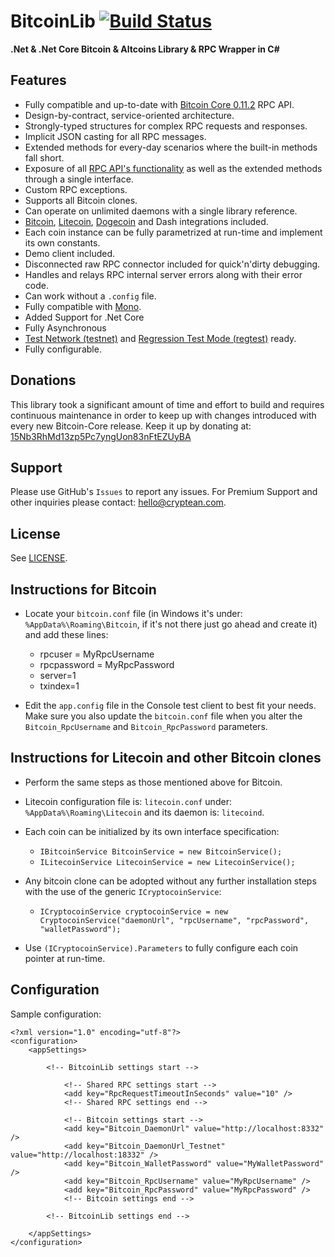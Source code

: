 ﻿BitcoinLib [![Build Status](https://travis-ci.org/GeorgeKimionis/BitcoinLib.svg?branch=master)](https://travis-ci.org/GeorgeKimionis/BitcoinLib)
==========

**.Net & .Net Core Bitcoin & Altcoins Library & RPC Wrapper in C#**

Features
--------

- Fully compatible and up-to-date with [Bitcoin Core 0.11.2](https://bitcoin.org/en/download) RPC API.
- Design-by-contract, service-oriented architecture.
- Strongly-typed structures for complex RPC requests and responses.
- Implicit JSON casting for all RPC messages.
- Extended methods for every-day scenarios where the built-in methods fall short.
- Exposure of all [RPC API's functionality](https://bitcoin.org/en/developer-reference#bitcoin-core-apis) as well as the extended methods through a single interface.
- Custom RPC exceptions.
- Supports all Bitcoin clones.
- Can operate on unlimited daemons with a single library reference.
- [Bitcoin](http://en.wikipedia.org/wiki/Bitcoin), [Litecoin](http://en.wikipedia.org/wiki/Litecoin), [Dogecoin](http://en.wikipedia.org/wiki/Dogecoin) and Dash integrations included.
- Each coin instance can be fully parametrized at run-time and implement its own constants.
- Demo client included.
- Disconnected raw RPC connector included for quick'n'dirty debugging.
- Handles and relays RPC internal server errors along with their error code.
- Can work without a `.config` file.
- Fully compatible with [Mono](http://www.mono-project.com/).
- Added Support for .Net Core
- Fully Asynchronous
- [Test Network (testnet)](https://bitcoin.org/en/developer-examples#testnet) and [Regression Test Mode (regtest)](https://bitcoin.org/en/developer-examples#regtest-mode) ready.
- Fully configurable.

Donations
---------

This library took a significant amount of time and effort to build and requires continuous maintenance in order to keep up with changes introduced with every new Bitcoin-Core release. Keep it up by donating at: [15Nb3RhMd13zp5Pc7yngUon83nFtEZUyBA](bitcoin:15Nb3RhMd13zp5Pc7yngUon83nFtEZUyBA?label=BitcoinLib)

Support
-------

Please use GitHub's `Issues` to report any issues. For Premium Support and other inquiries please contact: [hello@cryptean.com](mailto:hello@cryptean.com).

License
-------

See [LICENSE](LICENSE).


Instructions for Bitcoin
------------------------

- Locate your `bitcoin.conf` file (in Windows it's under: `%AppData%\Roaming\Bitcoin`, if it's not there just go ahead and create it) and add these lines:
	- rpcuser = MyRpcUsername
	- rpcpassword = MyRpcPassword
	- server=1
	- txindex=1

- Edit the `app.config` file in the Console test client to best fit your needs. Make sure you also update the `bitcoin.conf` file when you alter the `Bitcoin_RpcUsername` and `Bitcoin_RpcPassword` parameters.


Instructions for Litecoin and other Bitcoin clones
--------------------------------------------------

- Perform the same steps as those mentioned above for Bitcoin.

- Litecoin configuration file is: `litecoin.conf` under: `%AppData%\Roaming\Litecoin` and its daemon is: `litecoind`.

- Each coin can be initialized by its own interface specification:
	- `IBitcoinService BitcoinService = new BitcoinService();` 
	- `ILitecoinService LitecoinService = new LitecoinService();` 

- Any bitcoin clone can be adopted without any further installation steps with the use of the generic `ICryptocoinService`:
	- `ICryptocoinService cryptocoinService = new CryptocoinService("daemonUrl", "rpcUsername", "rpcPassword", "walletPassword");`

- Use `(ICryptocoinService).Parameters` to fully configure each coin pointer at run-time. 


Configuration
-------------

Sample configuration:

	﻿<?xml version="1.0" encoding="utf-8"?>
	<configuration>
		<appSettings>

			<!-- BitcoinLib settings start -->

				<!-- Shared RPC settings start -->
				<add key="RpcRequestTimeoutInSeconds" value="10" />
				<!-- Shared RPC settings end -->

				<!-- Bitcoin settings start -->
				<add key="Bitcoin_DaemonUrl" value="http://localhost:8332" />
				<add key="Bitcoin_DaemonUrl_Testnet" value="http://localhost:18332" />
				<add key="Bitcoin_WalletPassword" value="MyWalletPassword" />
				<add key="Bitcoin_RpcUsername" value="MyRpcUsername" />
				<add key="Bitcoin_RpcPassword" value="MyRpcPassword" />
				<!-- Bitcoin settings end -->

			<!-- BitcoinLib settings end -->
			
		</appSettings>
	</configuration>

